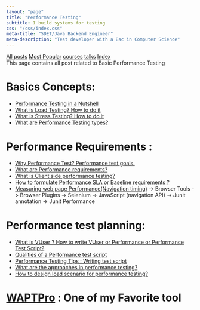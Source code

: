 ```yaml
---
layout: "page"
title: "Performance Testing"
subtitle: I build systems for testing
css: "/css/index.css"
meta-title: "SDET/Java Backend Engineer"
meta-description: "Test developer with a Bsc in Computer Science"
---
```

<div class="list-filters">
    <a href="/" class="list-filter filter-selected">All posts</a>
    <a href="/popular" class="list-filter">Most Popular</a>
    <a href="/courses" class="list-filter">courses</a>
	<a href="/talks" class="list-filter">talks</a>
    <a href="/tags" class="list-filter">Index</a>
</div>
This page contains all post related to Basic Performance Testing

# Basics Concepts: 
- [Performance Testing in a Nutshell](http://shantonusarker.blogspot.com/2015/01/performance-testing-in-a-nutshell.html)
- [What is Load Testing? How to do it](http://shantonusarker.blogspot.com/2012/12/what-is-load-testing-how-to-do-it.html)
- [What is Stress Testing? How to do it](http://shantonusarker.blogspot.com/2013/01/what-is-stress-testing-how-to-do-it.html)
- [What are Performance Testing types?](http://shantonusarker.blogspot.com/2014/11/performance-testing-types.html)

# Performance Requirements : 
- [Why Performance Test? Performance test goals.](http://shantonusarker.blogspot.com/2014/12/Why-Performance-test-Performance-goal.html)
- [What are Performance requirements?](http://shantonusarker.blogspot.com/2014/12/what-is-performance-requirements.html)
- [What is Client side performance testing?](http://shantonusarker.blogspot.com/2014/12/client-side-performance-testing.html)
- [How to formulate Performance SLA or Baseline requirements ?](http://shantonusarker.blogspot.com/2015/11/formulate-performance-sla-baseline.html)
- [Measuring web page Performance(Navigation timing)](http://shantonusarker.blogspot.com/2016/01/user-experience-ux-web-performance-application.html)
	-> Browser Tools
	-> Browser Plugins
	-> Selenium
	-> JavaScript (navigation API)
	-> Junit annotation
	-> Junit Performance
# Performance test planning: 
- [What is VUser ? How to write VUser or Performance or Performance Test Script?](http://shantonusarker.blogspot.com/2014/12/vuser-performance-test-script.html)
- [Qualities of a Performance test script](http://shantonusarker.blogspot.com/2015/02/qualities-vuser-performance-test-scripts.html)
- [Performance Testing Tips : Writing test script](http://shantonusarker.blogspot.com/2015/02/vuser-performance-test-script-tips.html)
- [What are the approaches in performance testing?](http://shantonusarker.blogspot.com/2015/02/when-to-do-performance-testing-agile.html)
- [How to design load scenario for performance testing?](http://shantonusarker.blogspot.com/2015/04/design-load-scenario.html)


# [WAPTPro](http://shantonusarker.blogspot.com/2013/01/introduction-to-waptpro.html) : One of my Favorite tool
